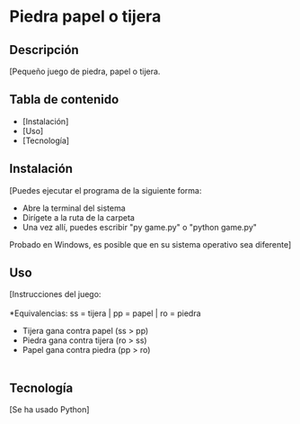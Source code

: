 # Piedra papel o tijera

## Descripción

[Pequeño juego de piedra, papel o tijera.

## Tabla de contenido

- [Instalación]
- [Uso]
- [Tecnología]

## Instalación

[Puedes ejecutar el programa de la siguiente forma:

- Abre la terminal del sistema
- Dirígete a la ruta de la carpeta
- Una vez allí, puedes escribir "py game.py" o "python game.py"

Probado en Windows, es posible que en su sistema operativo sea diferente]

## Uso

[Instrucciones del juego:<br><br>
*Equivalencias: ss = tijera | pp = papel | ro = piedra<br>
- Tijera gana contra papel (ss > pp)
- Piedra gana contra tijera (ro > ss)
- Papel gana contra piedra (pp > ro)<br><br>

## Tecnología

[Se ha usado Python]
